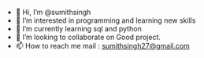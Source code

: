 - 👋 Hi, I’m @sumithsingh
- 👀 I’m interested in programming and learning new skills
- 🌱 I’m currently learning sql and python
- 💞️ I’m looking to collaborate on Good project.
- 📫 How to reach me mail : sumithsingh27@gmail.com

<!---
sumithsingh/sumithsingh is a ✨ special ✨ repository because its `README.md` (this file) appears on your GitHub profile.
You can click the Preview link to take a look at your changes.
--->
